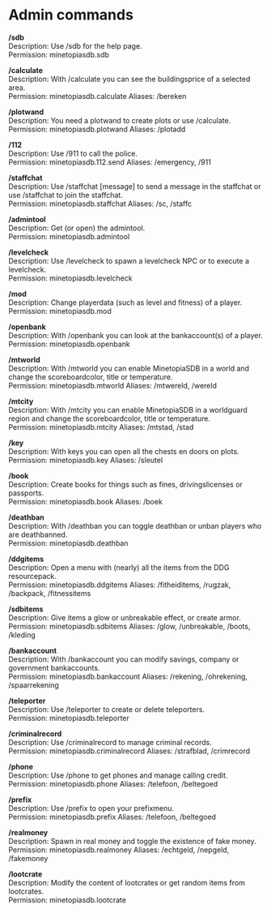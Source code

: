 # Admin commands

**/sdb**\
Description: Use /sdb for the help page.\
Permission: minetopiasdb.sdb

**/calculate**\
Description: With /calculate you can see the buildingsprice of a selected area.\
Permission: minetopiasdb.calculate
Aliases: /bereken

**/plotwand**\
Description: You need a plotwand to create plots or use /calculate.\
Permission: minetopiasdb.plotwand
Aliases: /plotadd

**/112**\
Description: Use /911 to call the police.\
Permission: minetopiasdb.112.send
Aliases: /emergency, /911

**/staffchat**\
Description: Use /staffchat \[message\] to send a message in the staffchat or use /staffchat to join the staffchat.\
Permission: minetopiasdb.staffchat
Aliases: /sc, /staffc

**/admintool**\
Description: Get (or open) the admintool.\
Permission: minetopiasdb.admintool

**/levelcheck**\
Description: Use /levelcheck to spawn a levelcheck NPC or to execute a levelcheck.\
Permission: minetopiasdb.levelcheck

**/mod**\
Description: Change playerdata (such as level and fitness) of a player.\
Permission: minetopiasdb.mod

**/openbank**\
Description: With /openbank you can look at the bankaccount(s) of a player.\
Permission: minetopiasdb.openbank

**/mtworld**\
Description: With /mtworld you can enable MinetopiaSDB in a world and change the scoreboardcolor, title or temperature.\
Permission: minetopiasdb.mtworld
Aliases: /mtwereld, /wereld

**/mtcity**\
Description: With /mtcity you can enable MinetopiaSDB in a worldguard region and change the scoreboardcolor, title or temperature.\
Permission: minetopiasdb.mtcity
Aliases: /mtstad, /stad

**/key**\
Description: With keys you can open all the chests en doors on plots.\
Permission: minetopiasdb.key
Aliases: /sleutel

**/book**\
Description: Create books for things such as fines, drivingslicenses or passports.\
Permission: minetopiasdb.book
Aliases: /boek

**/deathban**\
Description: With /deathban you can toggle deathban or unban players who are deathbanned.\
Permission: minetopiasdb.deathban

**/ddgitems**\
Description: Open a menu with (nearly) all the items from the DDG resourcepack.\
Permission: minetopiasdb.ddgitems
Aliases: /fitheiditems, /rugzak, /backpack, /fitnessitems

**/sdbitems**\
Description: Give items a glow or unbreakable effect, or create armor.\
Permission: minetopiasdb.sdbitems
Aliases: /glow, /unbreakable, /boots, /kleding

**/bankaccount**\
Description: With /bankaccount you can modify savings, company or government bankaccounts.\
Permission: minetopiasdb.bankaccount
Aliases: /rekening, /ohrekening, /spaarrekening

**/teleporter**\
Description: Use /teleporter to create or delete teleporters.\
Permission: minetopiasdb.teleporter

**/criminalrecord**\
Description: Use /criminalrecord to manage criminal records.\
Permission: minetopiasdb.criminalrecord
Aliases: /strafblad, /crimrecord

**/phone**\
Description: Use /phone to get phones and manage calling credit.\
Permission: minetopiasdb.phone
Aliases: /telefoon, /beltegoed

**/prefix**\
Description: Use /prefix to open your prefixmenu.\
Permission: minetopiasdb.prefix
Aliases: /telefoon, /beltegoed

**/realmoney**\
Description: Spawn in real money and toggle the existence of fake money.\
Permission: minetopiasdb.realmoney
Aliases: /echtgeld, /nepgeld, /fakemoney

**/lootcrate**\
Description: Modify the content of lootcrates or get random items from lootcrates.\
Permission: minetopiasdb.lootcrate
